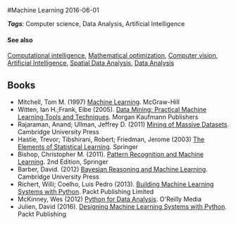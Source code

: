 
#Machine Learning
2016-06-01



***Tags***: Computer science, Data Analysis, Artificial Intelligence

#### See also
[Computational intelligence](/computational_intelligence), [Mathematical optimization](/mathematical_optimization), [Computer vision](/computer_vision), [Artificial Intelligence](/artificial_intelligence), [Spatial Data Analysis](/spatial_data_analysis), [Data Analysis](/data_analysis)
## Books
* Mitchell, Tom M. (1997) [Machine Learning](https://www.goodreads.com/book/show/213030.Machine_Learning). McGraw-Hill
* Witten, Ian H.;Frank, Eibe (2005). [Data Mining: Practical Machine Learning Tools and Techniques](https://www.goodreads.com/book/show/213031.Data_Mining). Morgan Kaufmann Publishers
* Rajaraman, Anand; Ullman, Jeffrey D. (2011) [Mining of Massive Datasets](https://www.goodreads.com/book/show/12818088-mining-of-massive-datasets). Cambridge University Press
* Hastie, Trevor; Tibshirani, Robert; Friedman, Jerome (2003) [The Elements of Statistical Learning](https://www.goodreads.com/book/show/148009.The_Elements_of_Statistical_Learning). Springer
* Bishop, Christopher M. (2011). [Pattern Recognition and Machine Learning](https://www.goodreads.com/book/show/55881.Pattern_Recognition_and_Machine_Learning). 2nd Edition, Springer
* Barber, David. (2012) [Bayesian Reasoning and Machine Learning](https://www.goodreads.com/book/show/10144695-bayesian-reasoning-and-machine-learning). Cambridge University Press
* Richert, Willi; Coelho, Luis Pedro (2013). [Building Machine Learning Systems with Python](https://www.goodreads.com/book/show/18248285-building-machine-learning-systems-with-python). Packt Publishing Limited
* McKinney, Wes (2012) [Python for Data Analysis](https://www.goodreads.com/book/show/14744694-python-for-data-analysis). O'Reilly Media
* Julien, David (2016). [Designing Machine Learning Systems with Python](https://www.goodreads.com/book/show/29902360-designing-machine-learning-systems-with-python). Packt Publishing


